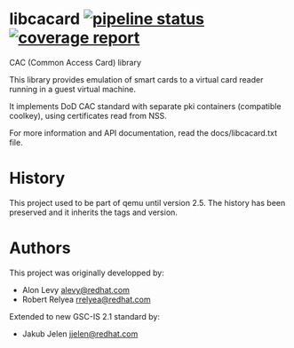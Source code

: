 # libcacard  [![pipeline status](https://gitlab.freedesktop.org/spice/libcacard/badges/master/pipeline.svg)](https://gitlab.freedesktop.org/spice/libcacard/commits/master) [![coverage report](https://gitlab.freedesktop.org/spice/libcacard/badges/master/coverage.svg)](https://gitlab.freedesktop.org/spice/libcacard/commits/master)

CAC (Common Access Card) library

This library provides emulation of smart cards to a virtual card
reader running in a guest virtual machine.

It implements DoD CAC standard with separate pki containers
(compatible coolkey), using certificates read from NSS.

For more information and API documentation, read the docs/libcacard.txt file.

# History

This project used to be part of qemu until version 2.5. The history
has been preserved and it inherits the tags and version.

# Authors

This project was originally developped by:

- Alon Levy <alevy@redhat.com>
- Robert Relyea <rrelyea@redhat.com>

Extended to new GSC-IS 2.1 standard by:

- Jakub Jelen <jjelen@redhat.com>

